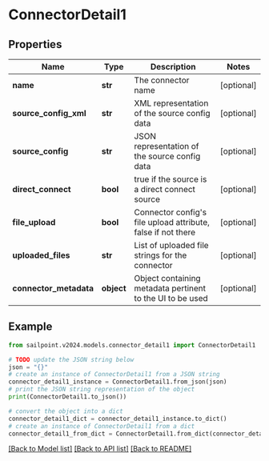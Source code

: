 # ConnectorDetail1


## Properties

Name | Type | Description | Notes
------------ | ------------- | ------------- | -------------
**name** | **str** | The connector name | [optional] 
**source_config_xml** | **str** | XML representation of the source config data | [optional] 
**source_config** | **str** | JSON representation of the source config data | [optional] 
**direct_connect** | **bool** | true if the source is a direct connect source | [optional] 
**file_upload** | **bool** | Connector config&#39;s file upload attribute, false if not there | [optional] 
**uploaded_files** | **str** | List of uploaded file strings for the connector | [optional] 
**connector_metadata** | **object** | Object containing metadata pertinent to the UI to be used | [optional] 

## Example

```python
from sailpoint.v2024.models.connector_detail1 import ConnectorDetail1

# TODO update the JSON string below
json = "{}"
# create an instance of ConnectorDetail1 from a JSON string
connector_detail1_instance = ConnectorDetail1.from_json(json)
# print the JSON string representation of the object
print(ConnectorDetail1.to_json())

# convert the object into a dict
connector_detail1_dict = connector_detail1_instance.to_dict()
# create an instance of ConnectorDetail1 from a dict
connector_detail1_from_dict = ConnectorDetail1.from_dict(connector_detail1_dict)
```
[[Back to Model list]](../README.md#documentation-for-models) [[Back to API list]](../README.md#documentation-for-api-endpoints) [[Back to README]](../README.md)


